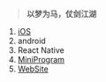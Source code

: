 <!--
 * @Author: Devin Wang
 * @Date: 2019-10-21 11:28:32
 * @LastEditors: Devin Wang
 * @LastEditTime: 2020-04-11 10:03:23
 -->
>**以梦为马，仗剑江湖**

1. [iOS](Frontend/iOS/index.md)
2. android
3. React Native
4. [MiniProgram](Frontend/MiniProgram.md)
5. [WebSite](WebSite/TechResearch.md)

